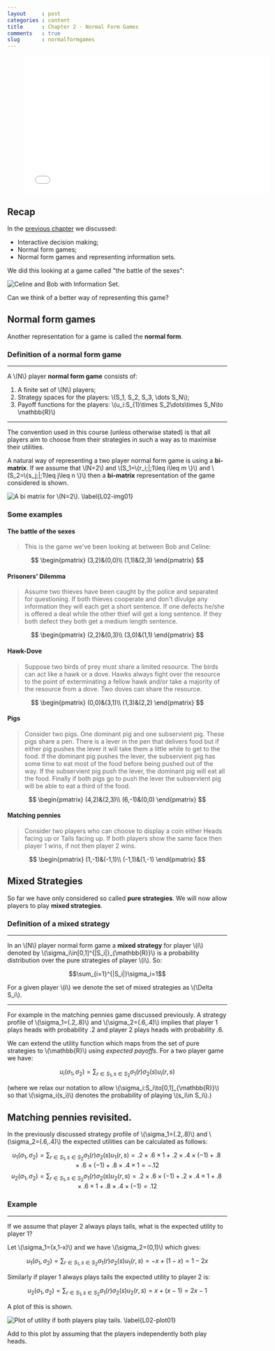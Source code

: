 ```yaml
---
layout     : post
categories : content
title      : Chapter 2 - Normal Form Games
comments   : true
slug       : normalformgames
---
```


<div class="video">
    <figure>
    <iframe width="560" height="315" src="//www.youtube.com/embed/BxTfR9mb8kY" frameborder="0" allowfullscreen></iframe>
    </figure>
</div>

## Recap

In the [previous chapter]({{site.baseurl}}/Content/Chapter_01-Introduction/) we discussed:

- Interactive decision making;
- Normal form games;
- Normal form games and representing information sets.

We did this looking at a game called "the battle of the sexes":

![Celine and Bob with Information Set.]({{site.baseurl}}/Content/images/L01-img05.png)

Can we think of a better way of representing this game?

## Normal form games

Another representation for a game is called the **normal form**.

### Definition of a normal form game

---

A \\(N\\) player **normal form game** consists of:

1. A finite set of \\(N\\) players;
2. Strategy spaces for the players: \\(S_1, S_2, S_3, \dots S_N\\);
3. Payoff functions for the players: \\(u_i:S_{1}\times S_2\dots\times S_N\to \mathbb{R}\\)

---

The convention used in this course (unless otherwise stated) is that all players aim to choose from their strategies in such a way as to maximise their utilities.

A natural way of representing a two player normal form game is using a **bi-matrix**. If we assume that \\(N=2\\) and \\(S_1=\\{r_i\;\|\;1\leq i\leq m \\}\\) and \\(S_2=\\{s_j\;\|\;1\leq j\leq n \\}\\) then a **bi-matrix** representation of the game considered is shown.

![A bi matrix for \\(N=2\\). \label{L02-img01}]({{site.baseurl}}/Content/images/L02-img01.png)

### Some examples

#### The battle of the sexes

>This is the game we've been looking at between Bob and Celine:

$$
\begin{pmatrix}
(3,2)&(0,0)\\
(1,1)&(2,3)
\end{pmatrix}
$$

#### Prisoners' Dilemma

> Assume two thieves have been caught by the police and separated for questioning. If both thieves cooperate and don't divulge any information they will each get a short sentence. If one defects he/she is offered a deal while the other thief will get a long sentence. If they both defect they both get a medium length sentence.

$$
\begin{pmatrix}
(2,2)&(0,3)\\
(3,0)&(1,1)
\end{pmatrix}
$$

#### Hawk-Dove

> Suppose two birds of prey must share a limited resource. The birds can act like a hawk or a dove. Hawks always fight over the resource to the point of exterminating a fellow hawk and/or take a majority of the resource from a dove. Two doves can share the resource.

$$
\begin{pmatrix}
(0,0)&(3,1)\\
(1,3)&(2,2)
\end{pmatrix}
$$


#### Pigs

> Consider two pigs. One dominant pig and one subservient pig. These pigs share a pen. There is a lever in the pen that delivers food but if either pig pushes the lever it will take them a little while to get to the food. If the dominant pig pushes the lever, the subservient pig has some time to eat most of the food before being pushed out of the way. If the subservient pig push the lever, the dominant pig will eat all the food. Finally if both pigs go to push the lever the subservient pig will be able to eat a third of the food.

$$
\begin{pmatrix}
(4,2)&(2,3)\\
(6,-1)&(0,0)
\end{pmatrix}
$$

#### Matching pennies

> Consider two players who can choose to display a coin either Heads facing up or Tails facing up. If both players show the same face then player 1 wins, if not then player 2 wins.

$$
\begin{pmatrix}
(1,-1)&(-1,1)\\
(-1,1)&(1,-1)
\end{pmatrix}
$$

## Mixed Strategies

So far we have only considered so called **pure strategies**. We will now allow players to play **mixed strategies**.

### Definition of a mixed strategy

---

In an \\(N\\) player normal form game a **mixed strategy** for player \\(i\\) denoted by \\(\sigma_i\in[0,1]^{\|S_i\|}_{\mathbb{R}}\\) is a probability distribution over the pure strategies of player \\(i\\). So:

$$\sum_{i=1}^{|S_i|}\sigma_i=1$$

For a given player \\(i\\) we denote the set of mixed strategies as \\(\Delta S_i\\).

---

For example in the matching pennies game discussed previously. A strategy profile of \\(\sigma_1=(.2,.8)\\) and \\(\sigma_2=(.6,.4)\\) implies that player 1 plays heads with probability .2 and player 2 plays heads with probability .6.

We can extend the utility function which maps from the set of pure strategies to \\(\mathbb{R}\\) using _expected payoffs_. For a two player game we have:

$$u_{i}(\sigma_1,\sigma_2)=\sum_{r\in S_1,s\in S_2}\sigma_1(r)\sigma_2(s)u_{i}(r,s)$$

(where we relax our notation to allow \\(\sigma_i:S_i\to[0,1]_{\mathbb{R}}\\) so that \\(\sigma_i(s_i)\\) denotes the probability of playing \\(s_i\in S_i\\).)

## Matching pennies revisited.

In the previously discussed strategy profile of \\(\sigma_1=(.2,.8)\\) and \\(\sigma_2=(.6,.4)\\) the expected utilities can be calculated as follows:

$$u_{1}(\sigma_1,\sigma_2)=\sum_{r\in S_1,s\in S_2}\sigma_1(r)\sigma_2(s)u_{1}(r,s)=.2\times.6\times 1+.2\times.4\times (-1)+.8\times .6\times (-1) + .8\times .4\times 1=-.12$$
$$u_{2}(\sigma_1,\sigma_2)=\sum_{r\in S_1,s\in S_2}\sigma_1(r)\sigma_2(s)u_{2}(r,s)=.2\times.6\times (-1)+.2\times.4\times 1+.8\times .6\times 1 + .8\times .4\times (-1)=.12$$

### Example

---

If we assume that player 2 always plays tails, what is the expected utility to player 1?

Let \\(\sigma_1=(x,1-x)\\) and we have \\(\sigma_2=(0,1)\\) which gives:

$$u_{1}(\sigma_1,\sigma_2)=\sum_{r\in S_1,s\in S_2}\sigma_1(r)\sigma_2(s)u_{1}(r,s)=-x+(1-x)=1-2x$$

Similarly if player 1 always plays tails the expected utility to player 2 is:

$$u_{2}(\sigma_1,\sigma_2)=\sum_{r\in S_1,s\in S_2}\sigma_1(r)\sigma_2(s)u_{2}(r,s)=x+(x-1)=2x-1$$

A plot of this is shown.

![Plot of utility if both players play tails. \label{L02-plot01}]({{site.baseurl}}/Content/plots/L02-plot01.png)

Add to this plot by assuming that the players independently both play heads.
